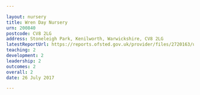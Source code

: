 ```yaml
---

layout: nursery
title: Wren Day Nursery
urn: 200840
postcode: CV8 2LG
address: Stoneleigh Park, Kenilworth, Warwickshire, CV8 2LG
latestReportUrl: https://reports.ofsted.gov.uk/provider/files/2720163/urn/200840.pdf
teaching: 2
development: 2
leadership: 2
outcomes: 2
overall: 2
date: 26 July 2017

---
```

